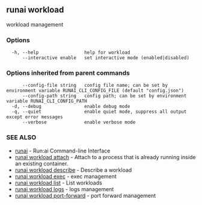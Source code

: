 ## runai workload

workload management

### Options

```
  -h, --help                 help for workload
      --interactive enable   set interactive mode (enabled|disabled)
```

### Options inherited from parent commands

```
      --config-file string   config file name; can be set by environment variable RUNAI_CLI_CONFIG_FILE (default "config.json")
      --config-path string   config path; can be set by environment variable RUNAI_CLI_CONFIG_PATH
  -d, --debug                enable debug mode
  -q, --quiet                enable quiet mode, suppress all output except error messages
      --verbose              enable verbose mode
```

### SEE ALSO

* [runai](runai.md)	 - Run:ai Command-line Interface
* [runai workload attach](runai_workload_attach.md)	 - Attach to a process that is already running inside an existing container.
* [runai workload describe](runai_workload_describe.md)	 - Describe a workload
* [runai workload exec](runai_workload_exec.md)	 - exec management
* [runai workload list](runai_workload_list.md)	 - List workloads
* [runai workload logs](runai_workload_logs.md)	 - logs management
* [runai workload port-forward](runai_workload_port-forward.md)	 - port forward management

